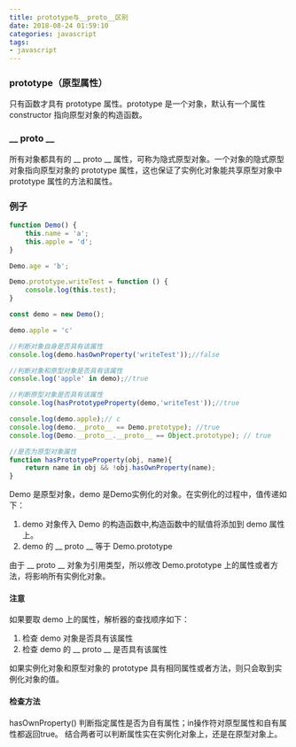 ```yaml
---
title: prototype与__proto__区别
date: 2018-08-24 01:59:10
categories: javascript
tags:
- javascript
---
```

### prototype（原型属性）
只有函数才具有 prototype 属性。prototype 是一个对象，默认有一个属性 constructor 指向原型对象的构造函数。

### __ proto __
所有对象都具有的 __ proto __ 属性，可称为隐式原型对象。一个对象的隐式原型对象指向原型对象的 prototype 属性，这也保证了实例化对象能共享原型对象中 prototype 属性的方法和属性。

<!--more-->

### 例子
```js
function Demo() {
    this.name = 'a';
    this.apple = 'd';
}

Demo.age = 'b';

Demo.prototype.writeTest = function () {
    console.log(this.test);
}

const demo = new Demo();

demo.apple = 'c'

//判断对象自身是否具有该属性
console.log(demo.hasOwnProperty('writeTest'));//false

//判断对象和原型对象是否具有该属性
console.log('apple' in demo);//true

//判断原型对象是否具有该属性
console.log(hasPrototypeProperty(demo,'writeTest'));//true

console.log(demo.apple);// c
console.log(demo.__proto__ == Demo.prototype); //true
console.log(Demo.__proto__.__proto__ == Object.prototype); // true

//是否为原型对象属性
function hasPrototypeProperty(obj, name){
    return name in obj && !obj.hasOwnProperty(name);
}
```
Demo 是原型对象，demo 是Demo实例化的对象。在实例化的过程中，值传递如下：
1. demo 对象传入 Demo 的构造函数中,构造函数中的赋值将添加到 demo 属性上。
2. demo 的 __ proto __ 等于 Demo.prototype 

由于 __ proto __ 对象为引用类型，所以修改 Demo.prototype 上的属性或者方法，将影响所有实例化对象。

#### 注意
如果要取 demo 上的属性，解析器的查找顺序如下：
1. 检查 demo 对象是否具有该属性
2. 检查 demo 的 __ proto __ 是否具有该属性

如果实例化对象和原型对象的 prototype 具有相同属性或者方法，则只会取到实例化对象的值。

#### 检查方法
hasOwnProperty() 判断指定属性是否为自有属性；in操作符对原型属性和自有属性都返回true。 结合两者可以判断属性实在实例化对象上，还是在原型对象上。